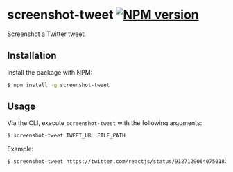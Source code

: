# screenshot-tweet [![NPM version](http://img.shields.io/npm/v/screenshot-tweet.svg?style=flat-square)](https://www.npmjs.org/package/screenshot-tweet)

Screenshot a Twitter tweet.

## Installation

Install the package with NPM:

```bash
$ npm install -g screenshot-tweet
```

## Usage

Via the CLI, execute `screenshot-tweet` with the following arguments:

```bash
$ screenshot-tweet TWEET_URL FILE_PATH
```

Example:

```bash
$ screenshot-tweet https://twitter.com/reactjs/status/912712906407501825 tweet.jpg
```
